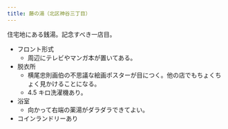 ```yaml
---
title: 藤の湯（北区神谷三丁目）
---
```


住宅地にある銭湯。記念すべき一店目。

* フロント形式
  * 周辺にテレビやマンガ本が置いてある。
* 脱衣所
  * 横尾忠則画伯の不思議な絵画ポスターが目につく。他の店でもちょくちょく見かけることになる。
  * 4.5 キロ洗濯機あり。
* 浴室
  * 向かって右端の薬湯がダラダラできてよい。
* コインランドリーあり

